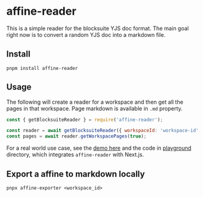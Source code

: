 # affine-reader

This is a simple reader for the blocksuite YJS doc format.
The main goal right now is to convert a random YJS doc into a markdown file.

## Install

`pnpm install affine-reader`

## Usage

The following will create a reader for a workspace and then get all the pages in that workspace.
Page markdown is available in `.md` property.

```js
const { getBlocksuiteReader } = require('affine-reader');

const reader = await getBlocksuiteReader({ workspaceId: 'workspace-id' })
const pages = await reader.getWorkspacePages(true);

```

For a real world use case, see the [demo here](https://affine-reader-playground.vercel.app/) and the code in [playground](./playground) directory, which integrates `affine-reader` with Next.js.

## Export a affine to markdown locally

```
pnpx affine-exporter <workspace_id>
```
